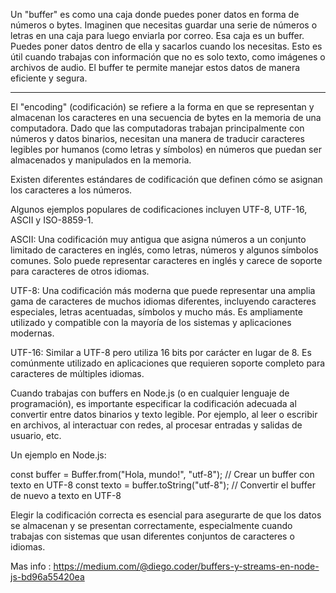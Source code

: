 Un "buffer" es como una caja donde puedes poner datos en forma de números o bytes. Imaginen que necesitas guardar una serie de números o letras en una caja para luego enviarla por correo. Esa caja es un buffer. Puedes poner datos dentro de ella y sacarlos cuando los necesitas. Esto es útil cuando trabajas con información que no es solo texto, como imágenes o archivos de audio. El buffer te permite manejar estos datos de manera eficiente y segura.


------------------------------------------------------------------------------------

El "encoding" (codificación) se refiere a la forma en que se representan y almacenan los caracteres en una secuencia de bytes en la memoria de una computadora. Dado que las computadoras trabajan principalmente con números y datos binarios, necesitan una manera de traducir caracteres legibles por humanos (como letras y símbolos) en números que puedan ser almacenados y manipulados en la memoria.

Existen diferentes estándares de codificación que definen cómo se asignan los caracteres a los números. 

Algunos ejemplos populares de codificaciones incluyen UTF-8, UTF-16, ASCII y ISO-8859-1.

ASCII: Una codificación muy antigua que asigna números a un conjunto limitado de caracteres en inglés, como letras, números y algunos símbolos comunes. Solo puede representar caracteres en inglés y carece de soporte para caracteres de otros idiomas.

UTF-8: Una codificación más moderna que puede representar una amplia gama de caracteres de muchos idiomas diferentes, incluyendo caracteres especiales, letras acentuadas, símbolos y mucho más. Es ampliamente utilizado y compatible con la mayoría de los sistemas y aplicaciones modernas.

UTF-16: Similar a UTF-8 pero utiliza 16 bits por carácter en lugar de 8. Es comúnmente utilizado en aplicaciones que requieren soporte completo para caracteres de múltiples idiomas.

Cuando trabajas con buffers en Node.js (o en cualquier lenguaje de programación), es importante especificar la codificación adecuada al convertir entre datos binarios y texto legible. Por ejemplo, al leer o escribir en archivos, al interactuar con redes, al procesar entradas y salidas de usuario, etc.

Un ejemplo en Node.js:

const buffer = Buffer.from("Hola, mundo!", "utf-8"); // Crear un buffer con texto en UTF-8
const texto = buffer.toString("utf-8"); // Convertir el buffer de nuevo a texto en UTF-8

Elegir la codificación correcta es esencial para asegurarte de que los datos se almacenan y se presentan correctamente, especialmente cuando trabajas con sistemas que usan diferentes conjuntos de caracteres o idiomas.

Mas info : https://medium.com/@diego.coder/buffers-y-streams-en-node-js-bd96a55420ea